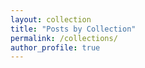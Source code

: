 ```yaml
---
layout: collection
title: "Posts by Collection"
permalink: /collections/
author_profile: true
---
```

